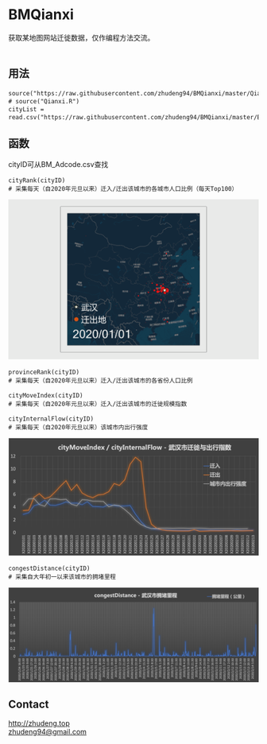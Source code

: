# BMQianxi
获取某地图网站迁徙数据，仅作编程方法交流。<br>
<br>
## 用法
```
source("https://raw.githubusercontent.com/zhudeng94/BMQianxi/master/Qianxi.R")
# source("Qianxi.R")
cityList = read.csv("https://raw.githubusercontent.com/zhudeng94/BMQianxi/master/BM_cityCode.csv")
```
## 函数
cityID可从BM_Adcode.csv查找
```
cityRank(cityID)
# 采集每天（自2020年元旦以来）迁入/迁出该城市的各城市人口比例（每天Top100）
```
![](https://raw.githubusercontent.com/zhudeng94/BMQianxi/master/img/wh_moveOut.gif)
```
provinceRank(cityID)
# 采集每天（自2020年元旦以来）迁入/迁出该城市的各省份人口比例
```
```
cityMoveIndex(cityID)
# 采集每天（自2020年元旦以来）迁入/迁出该城市的迁徙规模指数
```
```
cityInternalFlow(cityID)
# 采集每天（自2020年元旦以来）该城市内出行强度
```
![](https://raw.githubusercontent.com/zhudeng94/BMQianxi/master/img/wh_cityMove.png)
```
congestDistance(cityID)
# 采集自大年初一以来该城市的拥堵里程
```
![](https://raw.githubusercontent.com/zhudeng94/BMQianxi/master/img/wh_congestDistance.png)
## Contact
http://zhudeng.top<br>
zhudeng94@gmail.com
